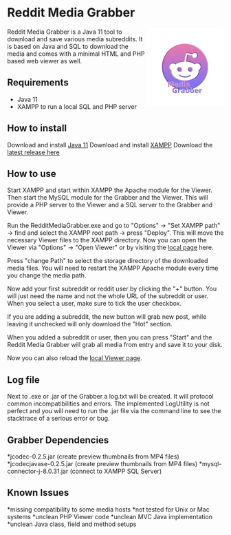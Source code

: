 # Reddit Media Grabber

<img src="https://raw.githubusercontent.com/Georodin/RedditMediaGrabber/main/logo/Grabber.png" align="right"
     alt="Size Limit logo by Anton Lovchikov" width="180" height="180">

Reddit Media Grabber is a Java 11 tool to download and save various media subreddits. It is based on Java and SQL to download the media and
comes with a minimal HTML and PHP based web viewer as well.

## Requirements

* Java 11
* XAMPP to run a local SQL and PHP server

## How to install

Download and install [Java 11](https://www.oracle.com/de/java/technologies/javase/jdk11-archive-downloads.html)
Download and install [XAMPP](https://www.apachefriends.org/index.html)
Download the [latest release here](https://github.com/Georodin/RedditMediaGrabber/releases/latest)

## How to use

Start XAMPP and start within XAMPP the Apache module for the Viewer. 
Then start the MySQL module for the Grabber and the Viewer. 
This will provide a PHP server to the Viewer and a SQL server to the Grabber and Viewer. 

Run the RedditMediaGrabber.exe and go to "Options" -> "Set XAMPP path" -> find and select the XAMPP root path -> press "Deploy". This will move the necessary Viewer files
to the XAMPP directory. Now you can open the Viewer via "Options" -> "Open Viewer" or by visiting the [local page](http://localhost/redditgrabber) here.

Press "change Path" to select the storage directory of the downloaded media files. You will need to restart the XAMPP Apache module every time you change the media path.

Now add your first subreddit or reddit user by clicking the "+" button. You will just need the name and not the whole URL of the subreddit or user.
When you select a user, make sure to tick the user checkbox.

If you are adding a subreddit, the new button will grab new post, while leaving it unchecked will only download the "Hot" section.

When you added a subreddit or user, then you can press "Start" and the Reddit Media Grabber will grab all media from entry and save it to your disk.

Now you can also reload the [local Viewer page](http://localhost/redditgrabber). 

## Log file

Next to .exe or .jar of the Grabber a log.txt will be created. It will protocol common incompatibilities and errors.
The implemented LogUtility is not perfect and you will need to run the .jar file via the command line to see the stacktrace of a serious error or bug.

## Grabber Dependencies 

*jcodec-0.2.5.jar (create preview thumbnails from MP4 files)
*jcodecjavase-0.2.5.jar (create preview thumbnails from MP4 files)
*mysql-connector-j-8.0.31.jar (connect to XAMPP SQL Server)

## Known Issues

*missing compatibility to some media hosts 
*not tested for Unix or Mac systems
*unclean PHP Viewer code
*unclean MVC Java implementation
*unclean Java class, field and method setups
